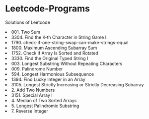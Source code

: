 # Leetcode-Programs
Solutions of Leetcode
<li>001. Two Sum</li>
<li>3304. Find the K-th Character in String Game I</li>
<li>1790. check-if-one-string-swap-can-make-strings-equal</li>
<li>1800. Maximum Ascending Subarray Sum</li>
<li>1752. Check if Array Is Sorted and Rotated</li>
<li>3330. Find the Original Typed String I</li>
<li>003. Longest Substring Without Repeating Characters</li>
<li>009. Palindrome Number</li>
<li>594. Longest Harmonious Subsequence</li>
<li>1394. Find Lucky Integer in an Array</li>
<li>3105. Longest Strictly Increasing or Strictly Decreasing Subarray</li>
<li>2. Add Two Numbers</li>
<li>3151. Special Array I</li>
<li>4. Median of Two Sorted Arrays</li>
<li>5. Longest Palindromic Substring</li>
<li>7. Reverse Integer</li>


